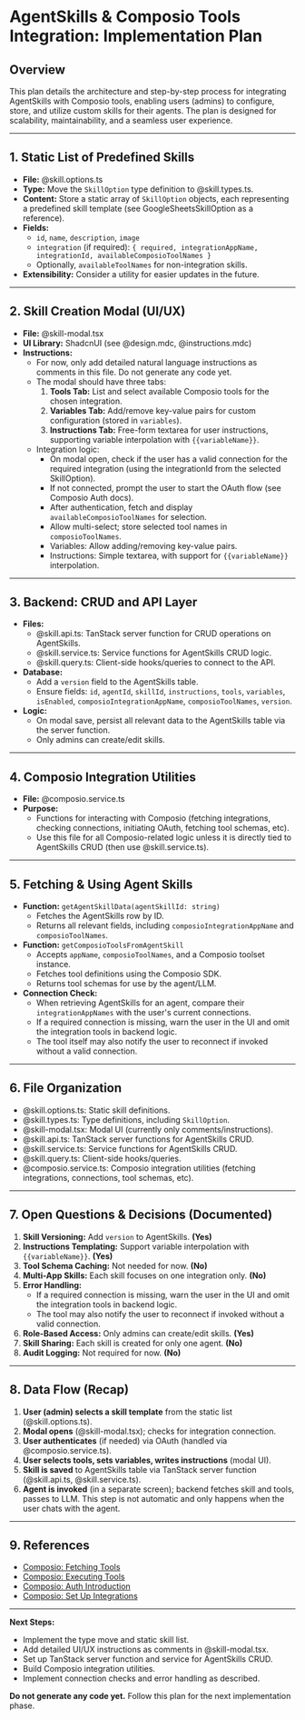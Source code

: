 # AgentSkills & Composio Tools Integration: Implementation Plan

## Overview

This plan details the architecture and step-by-step process for integrating AgentSkills with Composio tools, enabling users (admins) to configure, store, and utilize custom skills for their agents. The plan is designed for scalability, maintainability, and a seamless user experience.

---

## 1. Static List of Predefined Skills

- **File:** @skill.options.ts
- **Type:** Move the `SkillOption` type definition to @skill.types.ts.
- **Content:** Store a static array of `SkillOption` objects, each representing a predefined skill template (see GoogleSheetsSkillOption as a reference).
- **Fields:**
  - `id`, `name`, `description`, `image`
  - `integration` (if required): `{ required, integrationAppName, integrationId, availableComposioToolNames }`
  - Optionally, `availableToolNames` for non-integration skills.
- **Extensibility:** Consider a utility for easier updates in the future.

---

## 2. Skill Creation Modal (UI/UX)

- **File:** @skill-modal.tsx
- **UI Library:** ShadcnUI (see @design.mdc, @instructions.mdc)
- **Instructions:**
  - For now, only add detailed natural language instructions as comments in this file. Do not generate any code yet.
  - The modal should have three tabs:
    1. **Tools Tab:** List and select available Composio tools for the chosen integration.
    2. **Variables Tab:** Add/remove key-value pairs for custom configuration (stored in `variables`).
    3. **Instructions Tab:** Free-form textarea for user instructions, supporting variable interpolation with `{{variableName}}`.
  - Integration logic:
    - On modal open, check if the user has a valid connection for the required integration (using the integrationId from the selected SkillOption).
    - If not connected, prompt the user to start the OAuth flow (see Composio Auth docs).
    - After authentication, fetch and display `availableComposioToolNames` for selection.
    - Allow multi-select; store selected tool names in `composioToolNames`.
    - Variables: Allow adding/removing key-value pairs.
    - Instructions: Simple textarea, with support for `{{variableName}}` interpolation.

---

## 3. Backend: CRUD and API Layer

- **Files:**
  - @skill.api.ts: TanStack server function for CRUD operations on AgentSkills.
  - @skill.service.ts: Service functions for AgentSkills CRUD logic.
  - @skill.query.ts: Client-side hooks/queries to connect to the API.
- **Database:**
  - Add a `version` field to the AgentSkills table.
  - Ensure fields: `id`, `agentId`, `skillId`, `instructions`, `tools`, `variables`, `isEnabled`, `composioIntegrationAppName`, `composioToolNames`, `version`.
- **Logic:**
  - On modal save, persist all relevant data to the AgentSkills table via the server function.
  - Only admins can create/edit skills.

---

## 4. Composio Integration Utilities

- **File:** @composio.service.ts
- **Purpose:**
  - Functions for interacting with Composio (fetching integrations, checking connections, initiating OAuth, fetching tool schemas, etc).
  - Use this file for all Composio-related logic unless it is directly tied to AgentSkills CRUD (then use @skill.service.ts).

---

## 5. Fetching & Using Agent Skills

- **Function:** `getAgentSkillData(agentSkillId: string)`
  - Fetches the AgentSkills row by ID.
  - Returns all relevant fields, including `composioIntegrationAppName` and `composioToolNames`.
- **Function:** `getComposioToolsFromAgentSkill`
  - Accepts `appName`, `composioToolNames`, and a Composio toolset instance.
  - Fetches tool definitions using the Composio SDK.
  - Returns tool schemas for use by the agent/LLM.
- **Connection Check:**
  - When retrieving AgentSkills for an agent, compare their `integrationAppNames` with the user's current connections.
  - If a required connection is missing, warn the user in the UI and omit the integration tools in backend logic.
  - The tool itself may also notify the user to reconnect if invoked without a valid connection.

---

## 6. File Organization

- @skill.options.ts: Static skill definitions.
- @skill.types.ts: Type definitions, including `SkillOption`.
- @skill-modal.tsx: Modal UI (currently only comments/instructions).
- @skill.api.ts: TanStack server functions for AgentSkills CRUD.
- @skill.service.ts: Service functions for AgentSkills CRUD.
- @skill.query.ts: Client-side hooks/queries.
- @composio.service.ts: Composio integration utilities (fetching integrations, connections, tool schemas, etc).

---

## 7. Open Questions & Decisions (Documented)

1. **Skill Versioning:** Add `version` to AgentSkills. **(Yes)**
2. **Instructions Templating:** Support variable interpolation with `{{variableName}}`. **(Yes)**
3. **Tool Schema Caching:** Not needed for now. **(No)**
4. **Multi-App Skills:** Each skill focuses on one integration only. **(No)**
5. **Error Handling:**
   - If a required connection is missing, warn the user in the UI and omit the integration tools in backend logic.
   - The tool may also notify the user to reconnect if invoked without a valid connection.
6. **Role-Based Access:** Only admins can create/edit skills. **(Yes)**
7. **Skill Sharing:** Each skill is created for only one agent. **(No)**
8. **Audit Logging:** Not required for now. **(No)**

---

## 8. Data Flow (Recap)

1. **User (admin) selects a skill template** from the static list (@skill.options.ts).
2. **Modal opens** (@skill-modal.tsx); checks for integration connection.
3. **User authenticates** (if needed) via OAuth (handled via @composio.service.ts).
4. **User selects tools, sets variables, writes instructions** (modal UI).
5. **Skill is saved** to AgentSkills table via TanStack server function (@skill.api.ts, @skill.service.ts).
6. **Agent is invoked** (in a separate screen); backend fetches skill and tools, passes to LLM. This step is not automatic and only happens when the user chats with the agent.

---

## 9. References

- [Composio: Fetching Tools](https://docs.composio.dev/tool-calling/fetching-tools)
- [Composio: Executing Tools](https://docs.composio.dev/tool-calling/executing-tools)
- [Composio: Auth Introduction](https://docs.composio.dev/auth/introduction)
- [Composio: Set Up Integrations](https://docs.composio.dev/auth/set-up-integrations)

---

**Next Steps:**

- Implement the type move and static skill list.
- Add detailed UI/UX instructions as comments in @skill-modal.tsx.
- Set up TanStack server function and service for AgentSkills CRUD.
- Build Composio integration utilities.
- Implement connection checks and error handling as described.

**Do not generate any code yet.** Follow this plan for the next implementation phase.
